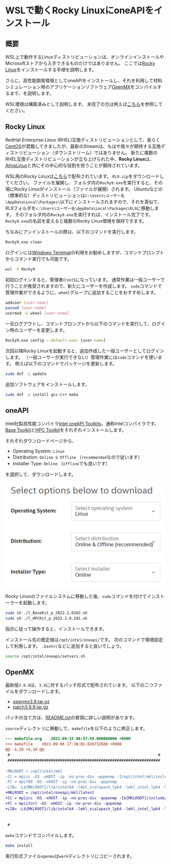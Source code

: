 # WSLで動くRocky LinuxにoneAPIをインストール

## 概要

WSL上で動作するLinuxディストリビューションは、オンラインインストールやMicrosoftストアから入手できるものだけではありません。
ここでは[Rocky Linux](https://rockylinux.org/ja)をインストールする手順を説明します。

さらに、高性能開発環境としてoneAPIをインストールし、それを利用して材料シミュレーション用のアプリケーションソフトウェア[OpenMX](http://www.openmx-square.org/)をコンパイルするまで、を説明します。

WSL環境は構築済みとして説明します。
未完了の方は例えば[こちら](./README.md)を参照してください。

## Rocky Linux

RedHat Enterprise Linux (RHEL)互換ディストリビューションとして、長らく[CentOS](https://www.centos.org/)が君臨してきましたが、最新のStreamは、もはや我々が期待する互換ディストリビューション（ダウンストリーム）ではありません。
新たに複数のRHEL互換ディストリビューションが立ち上げられた中、**Rocky Linux**は、[AlmaLinux](https://almalinux.org/ja/)と共にその中心的な役割を担うことが期待されています。

WSL用のRocky Linuxは[こちら](https://github.com/mishamosher/RL-WSL)で配布されています。
`RL9.zip`をダウンロードしてください。
ファイルを展開し、フォルダ内の`Rocky9.exe`を実行すると、その場にRocky Linuxがインストール（ファイルが展開）されます。
Ubuntuなどの（標準的な）ディストリビューションは`c:\Users\ユーザー名\AppData\Local\Packages\`以下にインストールされますので、それを真似て、RL9フォルダを`c:\Users\ユーザー名\AppData\Local\Packages\RL9`に移動します。
そのフォルダ内の`Rocky9.exe`を実行すれば、インストール完了です。
`Rocky9.exe`の名前を変えると複数のRocky Linux環境を保持できます。

ちなみにアンインストールの際は、以下のコマンドを実行します。

```cmd
Rocky9.exe clean
```

ログインには[Windows Terminal](https://apps.microsoft.com/store/detail/windows-terminal/9N0DX20HK701?gl=jp)の利用をお勧めしますが、コマンドプロンプトからコマンド実行でも可能です。

```cmd
wsl -d Rocky9
```

初回ログインすると、管理者(`root`)になっています。
通常作業は一般ユーザーで行うことが推奨されますので、新たにユーザーを作成します。
`sudo`コマンドで管理作業ができるように、`wheel`グループに追加することをおすすめします。

```sh
adduser [user-name]
passwd [user-name]
usermod -G wheel [user-name]
```

一旦ログアウトし、コマンドプロンプトから以下のコマンドを実行して、ログイン時のユーザーを変更します。

```cmd
Rocky9.exe config --default-user [user-name]
```

次回以降Rocky Linuxを起動すると、追加作成した一般ユーザーとしてログインします。
（一般ユーサーが実行できない）管理作業には`sudo`コマンドを使います。
例えば以下のコマンドでパッケージを更新します。

```sh
sudo dnf -y update
```

追加ソフトウェアをインストールします。

```sh
sudo dnf -y install gcc-c++ make
```

## oneAPI

Intel社製高性能コンパイラ[Intel oneAPI Toolkits](https://www.intel.com/content/www/us/en/developer/articles/news/free-intel-software-developer-tools.html)、通称Intelコンパイラです。
[Base Toolkit](https://www.intel.com/content/www/us/en/developer/tools/oneapi/base-toolkit.html)と[HPC Toolkit](https://www.intel.com/content/www/us/en/developer/tools/oneapi/hpc-toolkit.html)をそれぞれインストールします。

それぞれダウンロードページから、

- Operating System: `Linux`
- Distribution: `Online & Offline` （`recommended`なので従います）
- Installer Type: `Online` （`offline`でも良いです）

を選択して、ダウンロードします。

![oneapidl.png](./images/oneapidl.png)

Rocky Linuxのファイルシステムに移動した後、`sudo`コマンドを付けてインストーラーを起動します。

```sh
sudo sh ./l_BaseKit_p_2022.2.0262.sh
sudo sh ./l_HPCKit_p_2022.2.0.191.sh
```

指示に従って操作すると、インストールできます。

インストール先の既定値は`/opt/intel/oneapi/`です。
次のコマンドで環境設定して利用します。
`.bashrc`などに追加すると良いでしょう。

```sh
source /opt/intel/oneapi/setvars.sh
```

## OpenMX

最新版`3.9.9`は、`3.9`に対するパッチ形式で配布されています。
以下の二つファイルをダウンロードします。

- [openmx3.9.tar.gz](http://t-ozaki.issp.u-tokyo.ac.jp/openmx3.9.tar.gz)
- [patch3.9.9.tar.gz](http://www.openmx-square.org/bugfixed/21Oct17/patch3.9.9.tar.gz)

パッチの当て方は、[README.txt](http://www.openmx-square.org/bugfixed/21Oct17/README.txt)の冒頭に詳しい説明があります。

`source`ディレクトリに移動して、`makefile`を以下のように修正します。

```diff
--- makefile.org	2021-09-15 08:57:59.000000000 +0900
+++ makefile	2022-09-06 17:38:01.026732600 +0900
@@ -5,10 +5,10 @@
 #                                                                 #
 ###################################################################

-MKLROOT = /opt/intel/mkl
-CC = mpicc -O3 -xHOST -ip -no-prec-div -qopenmp -I/opt/intel/mkl/include/fftw
-FC = mpif90 -O3 -xHOST -ip -no-prec-div -qopenmp
-LIB= -L${MKLROOT}/lib/intel64 -lmkl_scalapack_lp64 -lmkl_intel_lp64 -lmkl_intel_thread -lmkl_core -lmkl_blacs_openmpi_lp64 -lmpi_usempif08 -lmpi_usempi_ignore_tkr -lmpi_mpifh -liomp5 -lpthread -lm -ldl
+MKLROOT = /opt/intel/oneapi/mkl/latest
+CC = mpiicc -O3 -xHOST -ip -no-prec-div -qopenmp -I${MKLROOT}/include/fftw
+FC = mpiifort -O3 -xHOST -ip -no-prec-div -qopenmp
+LIB= -L${MKLROOT}/lib/intel64 -lmkl_scalapack_lp64 -lmkl_intel_lp64 -lmkl_intel_thread -lmkl_core -lmkl_blacs_intelmpi_lp64 -lifcore -liomp5 -lpthread -lm -ldl


 #
```

`make`コマンドでコンパイルします。

```sh
make install
```

実行形式ファイル`openmx`は`work`ディレクトリにコピーされます。
